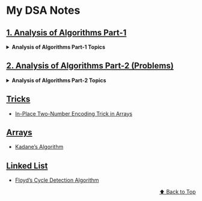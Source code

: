 <div id="top"></div>

# My DSA Notes

## [1. Analysis of Algorithms Part-1](./1.Analysis%20of%20Algorithms%20Part-1.md)

  <details>

  <summary><b>Analysis of Algorithms Part-1 Topics</b></summary>

- [The Role of Algorithm](./1.Analysis%20of%20Algorithms%20Part-1.md#the-role-of-algorithm)
- [Asymptotic Complexity](./1.Analysis%20of%20Algorithms%20Part-1.md#asymptotic-complexity)
- [Asymptotic NOtation & Growth of Functions](./1.Analysis%20of%20Algorithms%20Part-1.md#asymptotic-notation-growth-of-functions)
- [Comparing of two functions](./1.Analysis%20of%20Algorithms%20Part-1.md#comparing-of-two-functions)
- [Order of Growth](./1.Analysis%20of%20Algorithms%20Part-1.md#order-of-growth)
- [Asymptotic Complexity - Examples](./1.Analysis%20of%20Algorithms%20Part-1.md#asymptotic-complexity-examples)
- [Worksheet 1.1: Growth of Functions and Run-Time Estimation](./1.Analysis%20of%20Algorithms%20Part-1.md#worksheet-11-growth-of-functions-and-run-time-estimation)
- [Worksheet 1.2: Asymptotic Complexity](./1.Analysis%20of%20Algorithms%20Part-1.md#worksheet-12-asymptotic-complexity)
- [Reference](./Analysis%20of%20Algorithms%20Part-1.md#reference)

  </details>

## [2. Analysis of Algorithms Part-2 (Problems)](./2.Analysis%20of%20Algorithms%20Part-2%20(Problems).pdf)

  <details>

  <summary><b>Analysis of Algorithms Part-2 Topics</b></summary>

- [Analysis of Common Loops](./2.Analysis%20of%20Algorithms%20Part-2%20(Problems).pdf#page=1)
- [Analysis of Multiple Loops](./2.Analysis%20of%20Algorithms%20Part-2%20(Problems).pdf#page=3)
- [Analysis of Recursion](./2.Analysis%20of%20Algorithms%20Part-2%20(Problems).pdf#page=5)
- [Recursion Tree Method for Solving Recurrences](./2.Analysis%20of%20Algorithms%20Part-2%20(Problems).pdf#page=6)
- [Upper Bound using Recursion Tree Method](./2.Analysis%20of%20Algorithms%20Part-2%20(Problems).pdf#page=8)
- [Space Complexity](./2.Analysis%20of%20Algorithms%20Part-2%20(Problems).pdf#page=9)
- [Auxilary Space](./2.Analysis%20of%20Algorithms%20Part-2%20(Problems).pdf#page=11)

  </details>

## [Tricks](./Tricks.md)

- [In-Place Two-Number Encoding Trick in Arrays](./Tricks.md#in-place-two-number-encoding-trick-in-arrays)

## [Arrays](./Arrays.md)

- [Kadane’s Algorithm](./Arrays.md#kadanes-algorithm)

## [Linked List](./Linked%20List.md)

- [Floyd’s Cycle Detection Algorithm](./Linked%20List.md#floyd's-cycle-detection-algorithm)

<p align="right"><a href="#top">⬆️ Back to Top</a></p>
